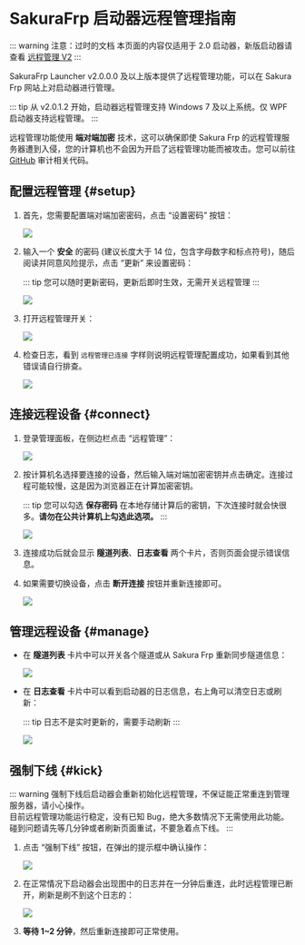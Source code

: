 # SakuraFrp 启动器远程管理指南

::: warning 注意：过时的文档
本页面的内容仅适用于 2.0 启动器，新版启动器请查看 [远程管理 V2](/launcher/remote-v2.md)
:::

SakuraFrp Launcher v2.0.0.0 及以上版本提供了远程管理功能，可以在 Sakura Frp 网站上对启动器进行管理。

::: tip
从 v2.0.1.2 开始，启动器远程管理支持 Windows 7 及以上系统。仅 WPF 启动器支持远程管理。
:::

远程管理功能使用 **端对端加密** 技术，这可以确保即使 Sakura Frp 的远程管理服务器遭到入侵，您的计算机也不会因为开启了远程管理功能而被攻击。您可以前往 [GitHub](https://github.com/natfrp/SakuraFrpLauncher/blob/master/SakuraFrpService/Manager/RemoteManager.cs) 审计相关代码。

## 配置远程管理 {#setup}

1. 首先，您需要配置端对端加密密码，点击 “设置密码” 按钮：

   ![](./_images/remote-0.png)

2. 输入一个 **安全** 的密码 (建议长度大于 14 位，包含字母数字和标点符号)，随后阅读并同意风险提示，点击 “更新” 来设置密码：

   ::: tip
   您可以随时更新密码，更新后即时生效，无需开关远程管理
   :::

   ![](./_images/remote-1.png)

3. 打开远程管理开关：

   ![](./_images/remote-2.png)

4. 检查日志，看到 `远程管理已连接` 字样则说明远程管理配置成功，如果看到其他错误请自行排查。

   ![](./_images/remote-3.png)

## 连接远程设备 {#connect}

1. 登录管理面板，在侧边栏点击 “远程管理”：

   ![](./_images/remote-4.png)

2. 按计算机名选择要连接的设备，然后输入端对端加密密钥并点击确定。连接过程可能较慢，这是因为浏览器正在计算加密密钥。

   ::: tip
   您可以勾选 **保存密码** 在本地存储计算后的密钥，下次连接时就会快很多。**请勿在公共计算机上勾选此选项。**
   :::

   ![](./_images/remote-5.png)

3. 连接成功后就会显示 **隧道列表**、**日志查看** 两个卡片，否则页面会提示错误信息。

4. 如果需要切换设备，点击 **断开连接** 按钮并重新连接即可。

   ![](./_images/remote-6.png)

## 管理远程设备 {#manage}

- 在 **隧道列表** 卡片中可以开关各个隧道或从 Sakura Frp 重新同步隧道信息：

  ![](./_images/remote-7.png)

- 在 **日志查看** 卡片中可以看到启动器的日志信息，右上角可以清空日志或刷新：

  ::: tip
  日志不是实时更新的，需要手动刷新
  :::

  ![](./_images/remote-8.png)

## 强制下线 {#kick}

::: warning
强制下线后启动器会重新初始化远程管理，不保证能正常重连到管理服务器，请小心操作。  
目前远程管理功能运行稳定，没有已知 Bug，绝大多数情况下无需使用此功能。碰到问题请先等几分钟或者刷新页面重试，不要急着点下线。
:::

1. 点击 “强制下线” 按钮，在弹出的提示框中确认操作：

   ![](./_images/remote-9.png)

2. 在正常情况下启动器会出现图中的日志并在一分钟后重连，此时远程管理已断开，刷新是刷不到这个日志的：

   ![](./_images/remote-10.png)

3. **等待 1~2 分钟**，然后重新连接即可正常使用。
